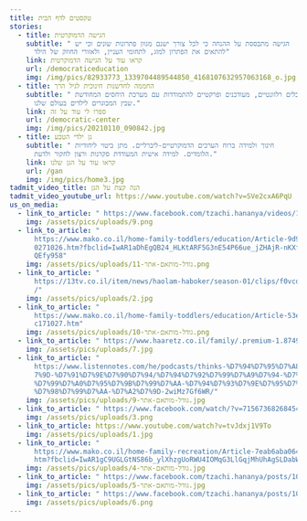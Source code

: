 ```yaml
---
title: טקסטים לדף הבית
stories:
  - title: הגישה הדמוקרטית
    subtitle: " הגישה מתבססת על ההנחה כי לכל צורך ישנם מגוון פתרונות שונים וכי יש
      להתאים את הפתרון למזג, לתחומי העניין, ולאזורי החוזק של הילד"
    link: קראו עוד על הגישה הדמוקרטית
    url: /democraticeducation
    img: /img/pics/82933773_1339704489544850_4168107632957063168_o.jpg
  - title: החממה לחדשנות חינוכית לגיל הרך
    subtitle: " כלים רלוונטיים, מעודכנים ופרקטיים להתמודדות עם מערכת היחסים המחודשת
      שבין המבוגרים לילדים בעולם שלנו."
    link: ספרו לי עוד על זה
    url: /democratic-center
    img: /img/pics/20210110_090842.jpg
  - title: גן ילדי הטבע
    subtitle: " חינוך ולמידה ברוח הערכים הדמוקרטיים-ליברליים. מתן ביטוי ליחודיות
      הלומדים. למידה אישית המעודדת סקרנות ורצון לחקור ולדעת."
    link: קראו עוד על הגן שלנו
    url: /gan
    img: /img/pics/home3.jpg
tadmit_video_title: הנה קצת על הגן
tadmit_video_youtube_url: https://www.youtube.com/watch?v=SVe2cxA6PqU
us_on_media:
  - link_to_article: " https://www.facebook.com/tzachi.hananya/videos/10215972460813883"
    img: /assets/pics/uploads/9.png
  - link_to_article: "
      https://www.mako.co.il/home-family-toddlers/education/Article-9d9fad4ec9c\
      0271026.htm?fbclid=IwAR1aDhEgQB24_HLKtARF5G3nE54P66ue_jZHAjR-nKXfZ7X12U9Z\
      QEfy958"
    img: /assets/pics/uploads/11-גודל-מותאם-אתר.png
  - link_to_article: "
      https://13tv.co.il/item/news/haolam-haboker/season-01/clips/f0vcd-2016511\
      /"
    img: /assets/pics/uploads/2.jpg
  - link_to_article: "
      https://www.mako.co.il/home-family-toddlers/education/Article-53e7085ae8a\
      c171027.htm"
    img: /assets/pics/uploads/10-גודל-מותאם-אתר.png
  - link_to_article: " https://www.haaretz.co.il/family/.premium-1.8749592"
    img: /assets/pics/uploads/7.jpg
  - link_to_article: "
      https://www.listennotes.com/he/podcasts/thinks-%D7%94%D7%95%D7%A8%D7%99%D\
      7%9D-%D7%91%D7%9E%D7%90%D7%94/%D7%94%D7%92%D7%99%D7%A9%D7%94-%D7%94%D7%97\
      %D7%99%D7%A0%D7%95%D7%9B%D7%99%D7%AA-%D7%94%D7%93%D7%9E%D7%95%D7%A7%D7%A8\
      %D7%98%D7%99%D7%AA-%D7%A2%D7%9D-2wiMz7Gf6WR/"
    img: /assets/pics/uploads/9-גודל-מותאם-אתר.jpg
  - link_to_article: " https://www.facebook.com/watch/?v=715673682684540"
    img: /assets/pics/uploads/3.png
  - link_to_article: https://www.youtube.com/watch?v=tvJdxj1V9To
    img: /assets/pics/uploads/1.jpg
  - link_to_article: "
      https://www.mako.co.il/home-family-recreation/Article-7eab6aba0645171026.\
      htm?fbclid=IwAR1gC9UGLGtNS86b_ylXhzgUoRWU4IOMqG3LlGqjMhUhAgSLDabWSQZL1n4"
    img: /assets/pics/uploads/4-גודל-מותאם-אתר.jpg
  - link_to_article: " https://www.facebook.com/tzachi.hananya/posts/10215767496489903"
    img: /assets/pics/uploads/5-גודל-מותאם-אתר.jpg
  - link_to_article: " https://www.facebook.com/tzachi.hananya/posts/10215822315860353"
    img: /assets/pics/uploads/6.png
---
```

